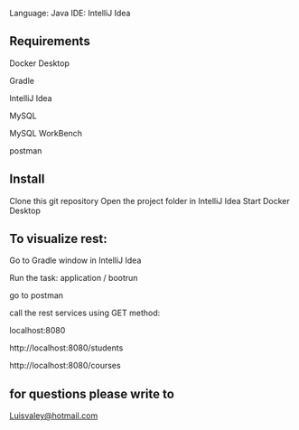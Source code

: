 Language: Java
IDE: IntelliJ Idea

Requirements
----------------------------------------------------------------------------------------


Docker Desktop

Gradle

IntelliJ Idea

MySQL

MySQL WorkBench

postman

Install
----------------------------------------------------------------------------------------


Clone this git repository
Open the project folder in IntelliJ Idea
Start Docker Desktop

To visualize rest:
----------------------------------------------------------------------------------------

Go to Gradle window in IntelliJ Idea

Run the task: application / bootrun

go to postman

call the rest services using GET method: 

localhost:8080

http://localhost:8080/students

http://localhost:8080/courses

for questions please write to
----------------------------------------------------------------------------------------


Luisvaley@hotmail.com
